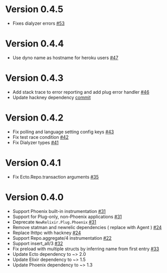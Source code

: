 # Version 0.4.5
* Fixes dialyzer errors [#53](https://github.com/TheRealReal/new-relixir/pull/53)

# Version 0.4.4
* Use dyno name as hostname for heroku users [#47](https://github.com/TheRealReal/new-relixir/pull/47)

# Version 0.4.3
* Add stack trace to error reporting and add plug error handler [#46](https://github.com/TheRealReal/new-relixir/pull/46)
* Update hackney dependency [commit](https://github.com/TheRealReal/new-relixir/commit/0c5ca9469f1c9a4d0c1b2d44b75c4d439c28cedf)

# Version 0.4.2
* Fix polling and language setting config keys  [#43](https://github.com/TheRealReal/new-relixir/pull/43)
* Fix test race condition  [#42](https://github.com/TheRealReal/new-relixir/pull/42)
* Fix Dialyzer types  [#41](https://github.com/TheRealReal/new-relixir/pull/41)

# Version 0.4.1
* Fix Ecto.Repo.transaction arguments [#35](https://github.com/TheRealReal/new-relixir/pull/37)

# Version 0.4.0

*  Support Phoenix built-in instrumentation [#31](https://github.com/TheRealReal/new-relixir/pull/31)
*  Support for Plug-only, non-Phoenix applications [#31](https://github.com/TheRealReal/new-relixir/pull/31)
*  Deprecate `NewRelixir.Plug.Phoenix` [#31](https://github.com/TheRealReal/new-relixir/pull/31)
*  Remove statman and newrelic dependencies ( replace with Agent ) [#24](https://github.com/TheRealReal/new-relixir/pull/24)
*  Replace lhttpc with hackney [#24](https://github.com/TheRealReal/new-relixir/pull/24)
*  Support Repo.aggregate/4 instrumentation [#22](https://github.com/TheRealReal/new-relixir/commit/dc178ef3c84671b5c06b204b912f9c82968ab33c)
*  Support insert_all/3 [#32](https://github.com/TheRealReal/new-relixir/pull/32)
*  Fix preload with multiple structs by inferring name from first entry [#33](https://github.com/TheRealReal/new-relixir/pull/33)
*  Update Ecto dependency to ~> 2.0
*  Update Elixir dependency to ~> 1.5
*  Update Phoenix dependency to ~> 1.3
